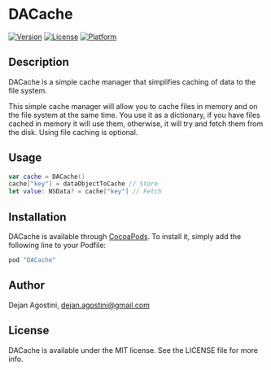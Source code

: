 # DACache

[![Version](https://img.shields.io/cocoapods/v/DACache.svg?style=flat)](http://cocoapods.org/pods/DACache)
[![License](https://img.shields.io/cocoapods/l/DACache.svg?style=flat)](http://cocoapods.org/pods/DACache)
[![Platform](https://img.shields.io/cocoapods/p/DACache.svg?style=flat)](http://cocoapods.org/pods/DACache)

## Description

DACache is a simple cache manager that simplifies caching of data to the file system.

This simple cache manager will allow you to cache files in memory and on the file system at the same time. You use it as a dictionary, if you have files cached in memory it will use them, otherwise, it will try and fetch them from the disk. Using file caching is optional.


## Usage

```swift
var cache = DACache()
cache["key"] = dataObjectToCache // Store
let value: NSData? = cache["key"] // Fetch
```


## Installation

DACache is available through [CocoaPods](http://cocoapods.org). To install
it, simply add the following line to your Podfile:

```ruby
pod "DACache"
```

## Author

Dejan Agostini, dejan.agostini@gmail.com

## License

DACache is available under the MIT license. See the LICENSE file for more info.
